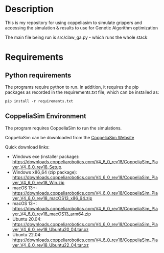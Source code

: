 # Description
This is my repository for using coppeliasim to simulate grippers and accessing the simulation & results to use for Genetic Algorithm optimization

The main file being run is src/claw_ga.py - which runs the whole stack

# Requirements

## Python requirements
The programs require python to run. In addition, it requires the pip packages as recorded in the requirements.txt file, which can be installed as:

```pip install -r requirements.txt```

## CoppeliaSim Environment
The program requires CoppeliaSim to run the simulations.

CoppeliaSim can be downloaded from the [CoppeliaSim Website](https://www.coppeliarobotics.com/#)

Quick download links:
- Windows exe (installer package): https://downloads.coppeliarobotics.com/V4_6_0_rev18/CoppeliaSim_Player_V4_6_0_rev18_Setup. 
- Windows x86_64 (zip package): https://downloads.coppeliarobotics.com/V4_6_0_rev18/CoppeliaSim_Player_V4_6_0_rev18_Win.zip 
- macOS 13+: https://downloads.coppeliarobotics.com/V4_6_0_rev18/CoppeliaSim_Player_V4_6_0_rev18_macOS13_x86_64.zip 
- macOS 13+: https://downloads.coppeliarobotics.com/V4_6_0_rev18/CoppeliaSim_Player_V4_6_0_rev18_macOS13_arm64.zip 
- Ubuntu 20.04: https://downloads.coppeliarobotics.com/V4_6_0_rev18/CoppeliaSim_Player_V4_6_0_rev18_Ubuntu20_04.tar.xz
- Ubuntu 22.04: https://downloads.coppeliarobotics.com/V4_6_0_rev18/CoppeliaSim_Player_V4_6_0_rev18_Ubuntu22_04.tar.xz